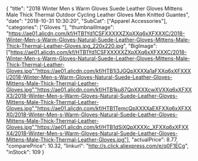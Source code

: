 {
	"title": "2018 Winter Men s Warm Gloves Suede Leather Gloves Mittens Male Thick Thermal Outdoor Cycling Leather Gloves Men Knitted Guantes",
	"date": "2018-10-31 10:30:20",
	"SubCat": ["Apparel Accessories"],
	"categories": ["Gloves "],
	"thumbnailImage": "https://ae01.alicdn.com/kf/HTB1Yd1CSFXXXXXZXpXXq6xXFXXXC/2018-Winter-Men-s-Warm-Gloves-Natural-Suede-Leather-Gloves-Mittens-Male-Thick-Thermal-Leather-Gloves.jpg_220x220.jpg",
	"BigImage": ["https://ae01.alicdn.com/kf/HTB1Yd1CSFXXXXXZXpXXq6xXFXXXC/2018-Winter-Men-s-Warm-Gloves-Natural-Suede-Leather-Gloves-Mittens-Male-Thick-Thermal-Leather-Gloves.jpg","https://ae01.alicdn.com/kf/HTB1i3JGQpXXXXa1aFXXq6xXFXXXi/2018-Winter-Men-s-Warm-Gloves-Natural-Suede-Leather-Gloves-Mittens-Male-Thick-Thermal-Leather-Gloves.jpg","https://ae01.alicdn.com/kf/HTB1ku87QpXXXXcwXVXXq6xXFXXX3/2018-Winter-Men-s-Warm-Gloves-Natural-Suede-Leather-Gloves-Mittens-Male-Thick-Thermal-Leather-Gloves.jpg","https://ae01.alicdn.com/kf/HTB1TemcQpXXXXaEXFXXq6xXFXXX0/2018-Winter-Men-s-Warm-Gloves-Natural-Suede-Leather-Gloves-Mittens-Male-Thick-Thermal-Leather-Gloves.jpg","https://ae01.alicdn.com/kf/HTB1dSiXQpXXXXc_XFXXq6xXFXXX4/2018-Winter-Men-s-Warm-Gloves-Natural-Suede-Leather-Gloves-Mittens-Male-Thick-Thermal-Leather-Gloves.jpg"],
	"actualPrice": 8.77,
	"comparePrice": 10.32,
	"linkurl": "http://s.click.aliexpress.com/e/q0F1ECg",
	"inStock": 109
}
